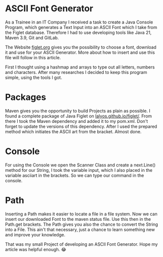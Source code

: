 # ASCII Font Generator 
As a Trainee in an IT Company I received a task to create a Java Console Program, which generates a Text Input into an ASCII 
Font which I take from the Figlet database. Therefore I had to use developing tools like Java 21, Maven 3.9, Git and GitLab.

The Website [figlet.org](http://www.figlet.org/) gives you the possibility to choose a font, download it and use for your ASCII Generator.
More about how to insert and use this file will follow in this article. 

First I thought using a hashmap and arrays to type out all letters, numbers and characters. After many researches I decided to keep
this program simple, using the tools I got.
# Packages 
Maven gives you the opportunity to build Projects as plain as possible. I found a complete package of Java Figlet on [lalyos.github.io/figlet/](https://lalyos.github.io/jfiglet/).
From there I took the Maven dependency and added it to my pom.xml. Don't forget to update the versions of this dependency.
After I used the prepared method which initiates the ASCII art from the bracket. Almost done.

# Console
For using the Console we open the Scanner Class and create a next.Line() method for our String, I took the variable 
input, which I also placed in the variable asciiart in the brackets. So we can type our command in the console. 

# Path
Inserting a Path makes it easier to locate a file in a file system. Now we can insert our downloaded Font to the maven status 
file. Use this then in the Path.get brackets. The Path gives you also the chance to convert the String into a File. 
This ain't that necessary, just a chance to learn something new and improve your knowledge.  

That was my small Project of developing an ASCII Font Generator. Hope my article was helpful enough.
:joy: 